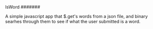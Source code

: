 IsWord
#######

A simple javascript app that $.get's words from a json file, and binary searhes through them to see if what the user submitted is a word.
